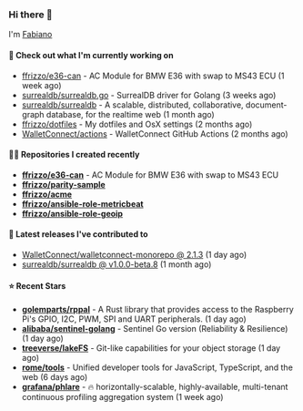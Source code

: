 ### Hi there 👋

I'm [Fabiano](https://ffrizzo.com)

#### 👷 Check out what I'm currently working on


- [ffrizzo/e36-can](https://github.com/ffrizzo/e36-can) - AC Module for BMW E36 with swap to MS43 ECU (1 week ago)
- [surrealdb/surrealdb.go](https://github.com/surrealdb/surrealdb.go) - SurrealDB driver for Golang (3 weeks ago)
- [surrealdb/surrealdb](https://github.com/surrealdb/surrealdb) - A scalable, distributed, collaborative, document-graph database, for the realtime web (1 month ago)
- [ffrizzo/dotfiles](https://github.com/ffrizzo/dotfiles) - My dotfiles and OsX settings (2 months ago)
- [WalletConnect/actions](https://github.com/WalletConnect/actions) - WalletConnect GitHub Actions (2 months ago)

#### 👨‍💻 Repositories I created recently
- **[ffrizzo/e36-can](https://github.com/ffrizzo/e36-can)** - AC Module for BMW E36 with swap to MS43 ECU
- **[ffrizzo/parity-sample](https://github.com/ffrizzo/parity-sample)**
- **[ffrizzo/acme](https://github.com/ffrizzo/acme)**
- **[ffrizzo/ansible-role-metricbeat](https://github.com/ffrizzo/ansible-role-metricbeat)**
- **[ffrizzo/ansible-role-geoip](https://github.com/ffrizzo/ansible-role-geoip)**

#### 🚀 Latest releases I've contributed to


- [WalletConnect/walletconnect-monorepo @ 2.1.3](https://github.com/WalletConnect/walletconnect-monorepo/releases/tag/2.1.3) (1 day ago)
- [surrealdb/surrealdb @ v1.0.0-beta.8](https://github.com/surrealdb/surrealdb/releases/tag/v1.0.0-beta.8) (1 month ago)

#### ⭐ Recent Stars


- **[golemparts/rppal](https://github.com/golemparts/rppal)** - A Rust library that provides access to the Raspberry Pi&#39;s GPIO, I2C, PWM, SPI and UART peripherals. (1 day ago)
- **[alibaba/sentinel-golang](https://github.com/alibaba/sentinel-golang)** - Sentinel Go version (Reliability &amp; Resilience) (1 day ago)
- **[treeverse/lakeFS](https://github.com/treeverse/lakeFS)** - Git-like capabilities for your object storage (1 day ago)
- **[rome/tools](https://github.com/rome/tools)** - Unified developer tools for JavaScript, TypeScript, and the web (6 days ago)
- **[grafana/phlare](https://github.com/grafana/phlare)** - 🔥 horizontally-scalable, highly-available, multi-tenant continuous profiling aggregation system (1 week ago)
